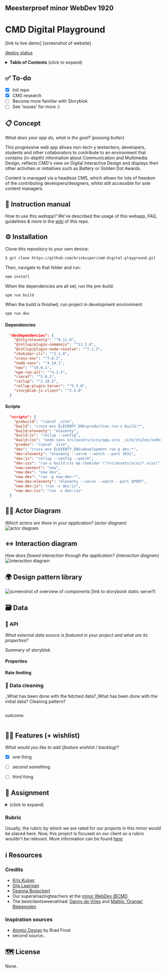 ## Meesterproef minor WebDev 1920

# CMD Digital Playground

[link to live demo]
[screenshot of website]

[deploy status]()


<details>
  <summary><strong>Table of Contents</strong> (click to expand)</summary>

<!-- toc -->

- [✅ To-do](#--to-do)
- [📋 Concept](#---concept)
- [🧐 Instruction manual](#---instruction-manual)
- [⚙️ Installation](#---installation)
    + [Dependencies](#dependencies)
    + [Scripts](#scripts)
- [🧑🏼‍ Actor Diagram](#------actor-diagram)
- [↔️ Interaction diagram](#---interaction-diagram)
- [🌍 Design pattern library](#---design-pattern-library)
- [👍🏽 Best practices](#-----best-practices)
- [🗃 Data](#---data)
  * [🐒 API](#---api)
    + [Properties](#properties)
    + [Rate limiting](#rate-limiting)
  * [💽 Data cleaning](#---data-cleaning)
- [👯🏿‍ Features (+ wishlist)](#------features----wishlist-)
- [🏫 Assignment](#---assignment)
  * [Week 1 - title 🐒](#week-1---title---)
    + [Sprint 1](#sprint-1)
  * [Week 2 - title 🛠](#week-2---title---)
    + [Sprint 2](#sprint-2)
  * [Week 3 - title 🎁](#week-3---title---)
    + [Sprint 3](#sprint-3)
  * [Rubric](#rubric)
- [ℹ️ Resources](#---resources)
  * [Credits](#credits)
  * [Inspiration sources](#inspiration-sources)
- [🗺️ License](#----license)

<!-- tocstop -->

</details>

## ✅ To-do
- [x] Init repo
- [x] CMS research
- [ ] Become more familiar with Storyblok
- [ ] See 'issues' for more :)

## 📋 Concept
_What does your app do, what is the goal? (passing butter)_

This progressive web app allows non-tech-y textwriters, developers, students and other collaborators to contribute to an environment that contains (in-depth) information about Communication and Multimedia Design, reflects CMD's view on Digital Interactive Design and displays their other activities or initiatives such as Battery or Golden Dot Awards.

Content is managed via a headless CMS, which allows for lots of freedom of the contributing developers/designers, whilst still accessible for sole content managers.

## 🧐 Instruction manual
_How to use this webapp?_
We've described the usage of this webapp, FAQ, guidelines & more in the [wiki](https://github.com/kriskuiper/cmd-digital-playground/wiki) of this repo.

## ⚙️ Installation
Clone this repository to your own device:
```bash
$ git clone https://github.com/kriskuiper/cmd-digital-playground.git
```

Then, navigate to that folder and run:
```bash
npm install
```

When the dependencies are all set, run the pre-build:

``` bash
npm run build
```

When the build is finished, run project in development environment:

``` bash
npm run dev
```

#### Dependencies
``` json
  "devDependencies": {
    "@11ty/eleventy": "^0.11.0",
    "@rollup/plugin-commonjs": "^11.1.0",
    "@rollup/plugin-node-resolve": "^7.1.3",
    "chokidar-cli": "^2.1.0",
    "cross-env": "^7.0.2",
    "node-sass": "^4.14.1",
    "now": "^19.0.1",
    "npm-run-all": "^4.1.5",
    "rimraf": "^3.0.2",
    "rollup": "^2.10.5",
    "rollup-plugin-terser": "^5.3.0",
    "storyblok-js-client": "^2.5.0"
  }
```

#### Scripts
``` json
  "scripts": {
    "prebuild": "rimraf _site",
    "build": "cross-env ELEVENTY_ENV=production run-s build:*",
    "build:eleventy": "eleventy",
    "build:js": "rollup --config",
    "build:css": "node-sass src/assets/scss/app.scss _site/styles/index.css",
    "predev": "rimraf _site",
    "dev": "cross-env ELEVENTY_ENV=development run-p dev:*",
    "dev:eleventy": "eleventy --serve --watch --port 3031",
    "dev:js": "rollup --config --watch",
    "dev:css": "run-s build:css && chokidar \"src/assets/scss/*.scss\" -c \"npm run build:css\"",
    "now:connect": "now",
    "now:dev": "now dev",
    "now-dev": "run -p now-dev:*",
    "now-dev:eleventy": "eleventy --serve --watch --port $PORT",
    "now-dev:js": "run -s dev:js",
    "now-dev:css": "run -s dev:css"
  }
 ```

## 🧑🏼‍ Actor Diagram
_Which actors are there in your application? (actor diagram)_
![actor diagram]()

## ↔️ Interaction diagram
_How does flowed interaction through the application? (interaction diagram)_
![interaction diagram]()

## 🌍 Design pattern library
![screenshot of overview of components]()
[link to storybook static serve?)

## 🗃 Data

### 🐒 API
_What external data source is featured in your project and what are its properties?_

Summary of storyblok

#### Properties

#### Rate limiting

### 💽 Data cleaning
_What has been done with the fetched data?_What has been done with the initial data? Cleaning pattern?

```js
```

outcome:
```json
```

## 👯🏿‍ Features (+ wishlist)
_What would you like to add (feature wishlist / backlog)?_

- [x] one thing
- [ ] second something
- [ ] third thing


## 🏫 Assignment
<details>
  <summary></strong> (click to expand)</summary>
In this course we use the skills we learned throughout the past few weeks during the minor Web Development, to solve a problem for an actual client.

### Week 1 - title 🐒

#### Sprint 1
Goal: xxx
(Log)

### Week 2 - title 🛠

#### Sprint 2
Goal: xxx
(Log)

### Week 3 - title 🎁

#### Sprint 3
Goal: xxx
(Log)

</details>

### Rubric

Usually, the rubric by which we are rated for our projects in this minor would be placed here.
Now, this project is focused on our client so a rubric wouldn't be relevant.
More information can be found [here](https://github.com/cmda-minor-web/meesterproef-1920)

## ℹ️ Resources

### Credits

- [Kris Kuiper](https://github.com/kriskuiper)
- [Gijs Laarman](https://github.com/gijslaarman)
- [Deanna Bosschert](https://github.com/deannabosschert)
- Our superamazingteachers at the [minor WebDev @CMD](https://github.com/cmda-minor-web/)
- The bestclientsweevahhad: [Danny de Vries](https://github.com/dandevri) and [Mattijs 'Orange' Blekemolen](https://twitter.com/m_blekemolen?lang=en)

### Inspiration sources

- [Atomic Design](https://paper.dropbox.com/ep/redirect/external-link?url=https%3A%2F%2Fbradfrost.com%2Fblog%2Fpost%2Fatomic-web-design%2F&hmac=bxAQgutWeHnYy7Y6Os64OpW%2FE1%2FEQ7vzPjXBp2UAb6E%3D) by Brad Frost
- second source..

## 🗺️ License
None.
